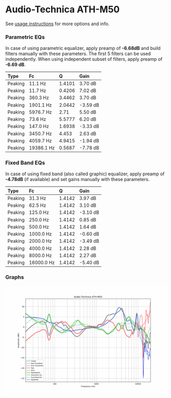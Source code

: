 # Audio-Technica ATH-M50
See [usage instructions](https://github.com/jaakkopasanen/AutoEq#usage) for more options and info.

### Parametric EQs
In case of using parametric equalizer, apply preamp of **-6.68dB** and build filters manually
with these parameters. The first 5 filters can be used independently.
When using independent subset of filters, apply preamp of **-6.69 dB**.

| Type    | Fc         |      Q | Gain     |
|:--------|:-----------|:-------|:---------|
| Peaking | 11.1 Hz    | 1.4101 | 3.70 dB  |
| Peaking | 11.7 Hz    | 0.4206 | 7.02 dB  |
| Peaking | 360.3 Hz   | 3.4462 | 3.70 dB  |
| Peaking | 1901.1 Hz  | 2.0442 | -3.59 dB |
| Peaking | 5976.7 Hz  | 2.71   | 5.50 dB  |
| Peaking | 73.6 Hz    | 5.5777 | 6.20 dB  |
| Peaking | 147.0 Hz   | 1.6938 | -3.33 dB |
| Peaking | 3450.7 Hz  | 4.453  | 2.63 dB  |
| Peaking | 4059.7 Hz  | 4.9415 | -1.94 dB |
| Peaking | 19386.1 Hz | 0.5687 | -7.78 dB |

### Fixed Band EQs
In case of using fixed band (also called graphic) equalizer, apply preamp of **-4.78dB**
(if available) and set gains manually with these parameters.

| Type    | Fc         |      Q | Gain     |
|:--------|:-----------|:-------|:---------|
| Peaking | 31.3 Hz    | 1.4142 | 3.97 dB  |
| Peaking | 62.5 Hz    | 1.4142 | 3.10 dB  |
| Peaking | 125.0 Hz   | 1.4142 | -3.10 dB |
| Peaking | 250.0 Hz   | 1.4142 | 0.85 dB  |
| Peaking | 500.0 Hz   | 1.4142 | 1.64 dB  |
| Peaking | 1000.0 Hz  | 1.4142 | -0.60 dB |
| Peaking | 2000.0 Hz  | 1.4142 | -3.49 dB |
| Peaking | 4000.0 Hz  | 1.4142 | 2.28 dB  |
| Peaking | 8000.0 Hz  | 1.4142 | 2.27 dB  |
| Peaking | 16000.0 Hz | 1.4142 | -5.40 dB |

### Graphs
![](./Audio-Technica%20ATH-M50.png)